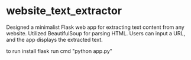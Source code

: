 # website_text_extractor
Designed a minimalist Flask web app for extracting text content from any website.
Utilized BeautifulSoup for parsing HTML.
Users can input a URL, and the app displays the extracted text. 


to run install flask
run cmd
"python app.py"
